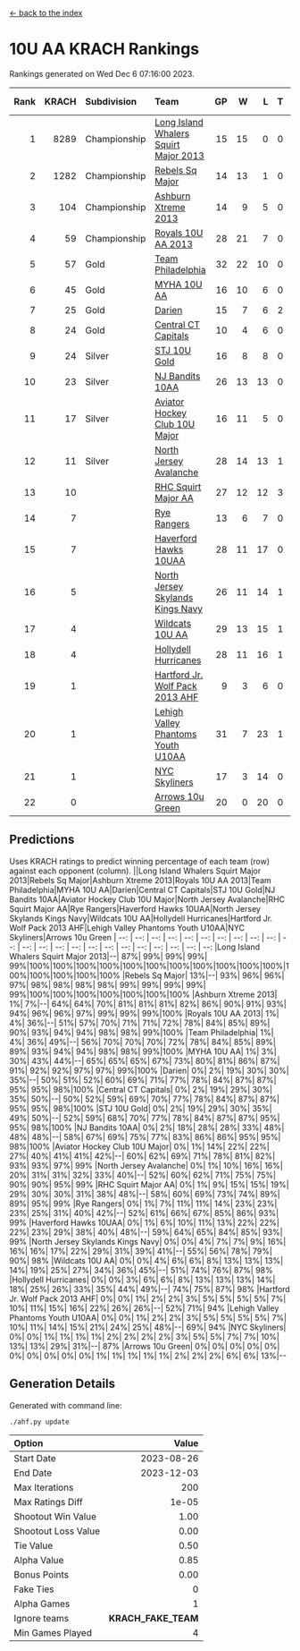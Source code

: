 [<- back to the index](readme.md)
# 10U AA KRACH Rankings
Rankings generated on Wed Dec  6 07:16:00 2023.

Rank|KRACH|Subdivision|Team|GP|W|L|T|OTW|OTL|SoS|Exp Wins|Win Diff
---:|---:|:---|:---|---:|---:|---:|---:|---:|---:|---:|---:|---:
1|8289|Championship|[Long Island Whalers Squirt Major 2013](https://gamesheetstats.com/seasons/3659/teams/140229/schedule)|15|15|0|0|0|0|115|15.8|-0.1
2|1282|Championship|[Rebels Sq Major](https://gamesheetstats.com/seasons/3659/teams/140243/schedule)|14|13|1|0|1|0|579|13.8|-0.0
3|104|Championship|[Ashburn Xtreme 2013](https://gamesheetstats.com/seasons/3659/teams/140230/schedule)|14|9|5|0|0|0|1213|9.9|0.0
4|59|Championship|[Royals 10U AA 2013](https://gamesheetstats.com/seasons/3659/teams/140237/schedule)|28|21|7|0|3|1|349|21.9|0.0
5|57|Gold|[Team Philadelphia](https://gamesheetstats.com/seasons/3659/teams/140238/schedule)|32|22|10|0|0|3|563|22.9|0.0
6|45|Gold|[MYHA 10U AA](https://gamesheetstats.com/seasons/3659/teams/140235/schedule)|16|10|6|0|0|0|582|10.9|0.0
7|25|Gold|[Darien](https://gamesheetstats.com/seasons/3659/teams/140245/schedule)|15|7|6|2|1|0|253|8.9|0.0
8|24|Gold|[Central CT Capitals](https://gamesheetstats.com/seasons/3659/teams/140231/schedule)|10|4|6|0|0|0|1009|4.9|0.0
9|24|Silver|[STJ 10U Gold](https://gamesheetstats.com/seasons/3659/teams/140234/schedule)|16|8|8|0|2|1|516|8.9|0.0
10|23|Silver|[NJ Bandits 10AA](https://gamesheetstats.com/seasons/3659/teams/140232/schedule)|26|13|13|0|0|2|947|13.9|0.0
11|17|Silver|[Aviator Hockey Club 10U Major](https://gamesheetstats.com/seasons/3659/teams/140244/schedule)|16|11|5|0|0|0|12|11.9|0.0
12|11|Silver|[North Jersey Avalanche](https://gamesheetstats.com/seasons/3659/teams/140249/schedule)|28|14|13|1|2|1|22|15.4|0.0
13|10||[RHC Squirt Major AA](https://gamesheetstats.com/seasons/3659/teams/140241/schedule)|27|12|12|3|1|0|315|14.4|0.0
14|7||[Rye Rangers](https://gamesheetstats.com/seasons/3659/teams/140242/schedule)|13|6|7|0|0|1|18|6.9|0.0
15|7||[Haverford Hawks 10UAA](https://gamesheetstats.com/seasons/3659/teams/140236/schedule)|28|11|17|0|0|0|69|11.9|0.0
16|5||[North Jersey Skylands Kings Navy](https://gamesheetstats.com/seasons/3659/teams/140247/schedule)|26|11|14|1|1|2|12|12.4|0.0
17|4||[Wildcats 10U AA](https://gamesheetstats.com/seasons/3659/teams/140250/schedule)|29|13|15|1|2|0|10|14.4|0.0
18|4||[Hollydell Hurricanes](https://gamesheetstats.com/seasons/3659/teams/140240/schedule)|28|11|16|1|0|1|347|12.4|0.0
19|1||[Hartford Jr. Wolf Pack 2013 AHF](https://gamesheetstats.com/seasons/3659/teams/140246/schedule)|9|3|6|0|1|0|133|3.9|0.0
20|1||[Lehigh Valley Phantoms Youth U10AA](https://gamesheetstats.com/seasons/3659/teams/140239/schedule)|31|7|23|1|0|1|274|8.4|0.0
21|1||[NYC Skyliners](https://gamesheetstats.com/seasons/3659/teams/140252/schedule)|17|3|14|0|0|0|9|3.9|0.0
22|0||[Arrows 10u Green](https://gamesheetstats.com/seasons/3659/teams/140251/schedule)|20|0|20|0|0|1|68|0.9|0.0

## Predictions
Uses KRACH ratings to predict winning percentage of each team (row) against each opponent (column).
||Long Island Whalers Squirt Major 2013|Rebels Sq Major|Ashburn Xtreme 2013|Royals 10U AA 2013|Team Philadelphia|MYHA 10U AA|Darien|Central CT Capitals|STJ 10U Gold|NJ Bandits 10AA|Aviator Hockey Club 10U Major|North Jersey Avalanche|RHC Squirt Major AA|Rye Rangers|Haverford Hawks 10UAA|North Jersey Skylands Kings Navy|Wildcats 10U AA|Hollydell Hurricanes|Hartford Jr. Wolf Pack 2013 AHF|Lehigh Valley Phantoms Youth U10AA|NYC Skyliners|Arrows 10u Green
| --: | --: | --: | --: | --: | --: | --: | --: | --: | --: | --: | --: | --: | --: | --: | --: | --: | --: | --: | --: | --: | --: | --: 
|Long Island Whalers Squirt Major 2013|--| 87%| 99%| 99%| 99%| 99%|100%|100%|100%|100%|100%|100%|100%|100%|100%|100%|100%|100%|100%|100%|100%|100%
|Rebels Sq Major| 13%|--| 93%| 96%| 96%| 97%| 98%| 98%| 98%| 98%| 99%| 99%| 99%| 99%| 99%|100%|100%|100%|100%|100%|100%|100%
|Ashburn Xtreme 2013|  1%|  7%|--| 64%| 64%| 70%| 81%| 81%| 81%| 82%| 86%| 90%| 91%| 93%| 94%| 96%| 96%| 97%| 99%| 99%| 99%|100%
|Royals 10U AA 2013|  1%|  4%| 36%|--| 51%| 57%| 70%| 71%| 71%| 72%| 78%| 84%| 85%| 89%| 90%| 93%| 94%| 94%| 98%| 98%| 99%|100%
|Team Philadelphia|  1%|  4%| 36%| 49%|--| 56%| 70%| 70%| 70%| 72%| 78%| 84%| 85%| 89%| 89%| 93%| 94%| 94%| 98%| 98%| 99%|100%
|MYHA 10U AA|  1%|  3%| 30%| 43%| 44%|--| 65%| 65%| 65%| 67%| 73%| 80%| 81%| 86%| 87%| 91%| 92%| 92%| 97%| 97%| 99%|100%
|Darien|  0%|  2%| 19%| 30%| 30%| 35%|--| 50%| 51%| 52%| 60%| 69%| 71%| 77%| 78%| 84%| 87%| 87%| 95%| 95%| 98%|100%
|Central CT Capitals|  0%|  2%| 19%| 29%| 30%| 35%| 50%|--| 50%| 52%| 59%| 69%| 70%| 77%| 78%| 84%| 87%| 87%| 95%| 95%| 98%|100%
|STJ 10U Gold|  0%|  2%| 19%| 29%| 30%| 35%| 49%| 50%|--| 52%| 59%| 68%| 70%| 77%| 78%| 84%| 87%| 87%| 95%| 95%| 98%|100%
|NJ Bandits 10AA|  0%|  2%| 18%| 28%| 28%| 33%| 48%| 48%| 48%|--| 58%| 67%| 69%| 75%| 77%| 83%| 86%| 86%| 95%| 95%| 98%|100%
|Aviator Hockey Club 10U Major|  0%|  1%| 14%| 22%| 22%| 27%| 40%| 41%| 41%| 42%|--| 60%| 62%| 69%| 71%| 78%| 81%| 82%| 93%| 93%| 97%| 99%
|North Jersey Avalanche|  0%|  1%| 10%| 16%| 16%| 20%| 31%| 31%| 32%| 33%| 40%|--| 52%| 60%| 62%| 71%| 75%| 75%| 90%| 90%| 95%| 99%
|RHC Squirt Major AA|  0%|  1%|  9%| 15%| 15%| 19%| 29%| 30%| 30%| 31%| 38%| 48%|--| 58%| 60%| 69%| 73%| 74%| 89%| 89%| 95%| 99%
|Rye Rangers|  0%|  1%|  7%| 11%| 11%| 14%| 23%| 23%| 23%| 25%| 31%| 40%| 42%|--| 52%| 61%| 66%| 67%| 85%| 86%| 93%| 99%
|Haverford Hawks 10UAA|  0%|  1%|  6%| 10%| 11%| 13%| 22%| 22%| 22%| 23%| 29%| 38%| 40%| 48%|--| 59%| 64%| 65%| 84%| 85%| 93%| 99%
|North Jersey Skylands Kings Navy|  0%|  0%|  4%|  7%|  7%|  9%| 16%| 16%| 16%| 17%| 22%| 29%| 31%| 39%| 41%|--| 55%| 56%| 78%| 79%| 90%| 98%
|Wildcats 10U AA|  0%|  0%|  4%|  6%|  6%|  8%| 13%| 13%| 13%| 14%| 19%| 25%| 27%| 34%| 36%| 45%|--| 51%| 74%| 76%| 87%| 98%
|Hollydell Hurricanes|  0%|  0%|  3%|  6%|  6%|  8%| 13%| 13%| 13%| 14%| 18%| 25%| 26%| 33%| 35%| 44%| 49%|--| 74%| 75%| 87%| 98%
|Hartford Jr. Wolf Pack 2013 AHF|  0%|  0%|  1%|  2%|  2%|  3%|  5%|  5%|  5%|  5%|  7%| 10%| 11%| 15%| 16%| 22%| 26%| 26%|--| 52%| 71%| 94%
|Lehigh Valley Phantoms Youth U10AA|  0%|  0%|  1%|  2%|  2%|  3%|  5%|  5%|  5%|  5%|  7%| 10%| 11%| 14%| 15%| 21%| 24%| 25%| 48%|--| 69%| 94%
|NYC Skyliners|  0%|  0%|  1%|  1%|  1%|  1%|  2%|  2%|  2%|  2%|  3%|  5%|  5%|  7%|  7%| 10%| 13%| 13%| 29%| 31%|--| 87%
|Arrows 10u Green|  0%|  0%|  0%|  0%|  0%|  0%|  0%|  0%|  0%|  0%|  1%|  1%|  1%|  1%|  1%|  2%|  2%|  2%|  6%|  6%| 13%|--

## Generation Details

Generated with command line:
```
./ahf.py update
```

| Option | Value |
| :----- | ----: |
| Start Date | 2023-08-26 |
| End Date | 2023-12-03 |
| Max Iterations | 200 |
| Max Ratings Diff | 1e-05 |
| Shootout Win Value | 1.00 |
| Shootout Loss Value | 0.00 |
| Tie Value | 0.50 |
| Alpha Value | 0.85 |
| Bonus Points | 0.00 |
| Fake Ties | 0 |
| Alpha Games | 1 |
| Ignore teams | __KRACH_FAKE_TEAM__ |
| Min Games Played | 4 |

